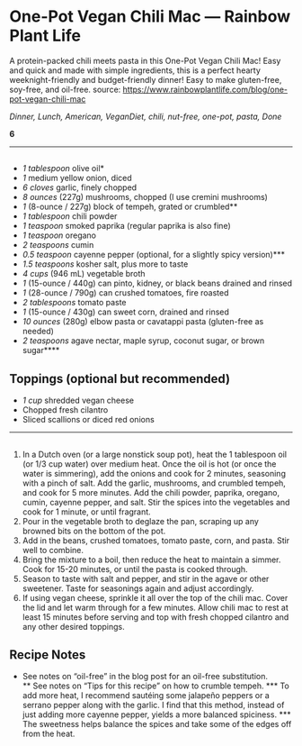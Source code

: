 # One-Pot Vegan Chili Mac — Rainbow Plant Life


A protein-packed chili meets pasta in this One-Pot Vegan Chili Mac! Easy and quick and made with simple ingredients, this is a perfect hearty weeknight-friendly and budget-friendly dinner! Easy to make gluten-free, soy-free, and oil-free.
source: https://www.rainbowplantlife.com/blog/one-pot-vegan-chili-mac

*Dinner, Lunch, American, VeganDiet, chili, nut-free, one-pot, pasta, Done*

**6**

---

## 

- *1 tablespoon* olive oil*
- *1* medium yellow onion, diced
- *6 cloves* garlic, finely chopped
- *8 ounces* (227g) mushrooms, chopped (I use cremini mushrooms)
- *1* (8-ounce / 227g) block of tempeh, grated or crumbled**
- *1 tablespoon* chili powder
- *1 teaspoon* smoked paprika (regular paprika is also fine)
- *1 teaspoon* oregano
- *2 teaspoons* cumin
- *0.5 teaspoon* cayenne pepper (optional, for a slightly spicy version)***
- *1.5 teaspoons* kosher salt, plus more to taste
- *4 cups* (946 mL) vegetable broth
- *1* (15-ounce / 440g) can pinto, kidney, or black beans drained and rinsed
- *1* (28-ounce / 790g)  can crushed tomatoes, fire roasted
- *2 tablespoons* tomato paste
- *1* (15-ounce / 430g) can sweet corn, drained and rinsed
- *10 ounces* (280g) elbow pasta or cavatappi pasta (gluten-free as needed)
- *2 teaspoons* agave nectar, maple syrup, coconut sugar, or brown sugar****

## Toppings (optional but recommended)

- *1 cup* shredded vegan cheese
- Chopped fresh cilantro
- Sliced scallions or diced red onions

---

## 
1. In a Dutch oven (or a large nonstick soup pot), heat the 1 tablespoon oil (or 1/3 cup water) over medium heat. Once the oil is hot (or once the water is simmering), add the onions and cook for 2 minutes, seasoning with a pinch of salt. Add the garlic, mushrooms, and crumbled tempeh,  and cook for 5 more minutes. Add the chili powder, paprika, oregano, cumin, cayenne pepper, and salt. Stir the spices into the vegetables and cook for 1 minute, or until fragrant.
2. Pour in the vegetable broth to deglaze the pan, scraping up any browned bits on the bottom of the pot.
3. Add in the beans, crushed tomatoes, tomato paste, corn, and pasta. Stir well to combine.
4. Bring the mixture to a boil, then reduce the heat to maintain a simmer. Cook for 15-20 minutes, or until the pasta is cooked through.
5. Season to taste with salt and pepper, and stir in the agave or other sweetener. Taste for seasonings again and adjust accordingly.
6. If using vegan cheese, sprinkle it all over the top of the chili mac. Cover the lid and let warm through for a few minutes. Allow chili mac to rest at least 15 minutes before serving and top with fresh chopped cilantro and any other desired toppings.

## Recipe Notes

* See notes on “oil-free” in the blog post for an oil-free substitution.  
** See notes on “Tips for this recipe” on how to crumble tempeh. 
*** To add more heat, I recommend sautéing some jalapeño peppers or a serrano pepper along with the garlic. I find that this method, instead of just adding more cayenne pepper, yields a more balanced spiciness. 
*** The sweetness helps balance the spices and take some of the edges off from the heat.
